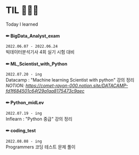 # TIL 👩🏻‍💻
Today I learned 


#### ✏ BigData_Analyst_exam 
`2022.06.07 - 2022.06.24`  
빅데이터분석기사 4회 실기 시험 대비    
  


#### ✏ ML_Scientist_with_Python
`2022.07.20 - ing`  
Datacamp : "Machine learning Scientist with python" 강의 정리  
*NOTION: https://comet-rayon-000.notion.site/DATACAMP-fd1f684501c64f29a1aa8175473c9aec*
  


#### ✏ Python_midLev
`2022.07.19 - ing`  
Inflearn : "Python 중급" 강의 정리  
  


#### ✏ coding_test
`2022.08.08 - ing`  
Programmers 코딩 테스트 문제 풀이
